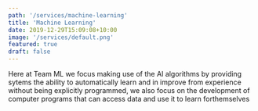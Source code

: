 ```yaml
---
path: '/services/machine-learning'
title: 'Machine Learning'
date: 2019-12-29T15:09:08+10:00
image: '/services/default.png'
featured: true
draft: false
---
```


Here at Team ML we focus making use of the AI algorithms by providing sytems the ability to automatically learn and in improve from experience without being explicitly programmed, we also focus on the development of computer programs that can access data and use it to learn forthemselves